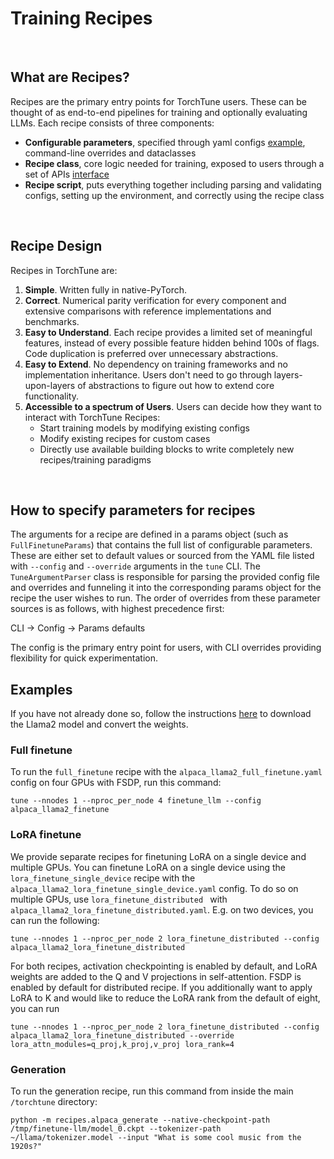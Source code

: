 # Training Recipes

&nbsp;

## What are Recipes?

Recipes are the primary entry points for TorchTune users. These can be thought of as end-to-end pipelines for training and optionally evaluating LLMs. Each recipe consists of three components:

- **Configurable parameters**, specified through yaml configs [example](https://github.com/pytorch-labs/torchtune/blob/main/recipes/configs/alpaca_llama2_full_finetune.yaml), command-line overrides and dataclasses
- **Recipe class**, core logic needed for training, exposed to users through a set of APIs [interface](https://github.com/pytorch-labs/torchtune/blob/main/recipes/interfaces.py)
- **Recipe script**, puts everything together including parsing and validating configs, setting up the environment, and correctly using the recipe class

&nbsp;

## Recipe Design

Recipes in TorchTune are:

1. **Simple**. Written fully in native-PyTorch.
2. **Correct**. Numerical parity verification for every component and extensive comparisons with reference implementations and benchmarks.
3. **Easy to Understand**. Each recipe provides a limited set of meaningful features, instead of every possible feature hidden behind 100s of flags. Code duplication is preferred over unnecessary abstractions.
4. **Easy to Extend**. No dependency on training frameworks and no implementation inheritance. Users don't need to go through layers-upon-layers of abstractions to figure out how to extend core functionality.
5. **Accessible to a spectrum of Users**. Users can decide how they want to interact with TorchTune Recipes:
    - Start training models by modifying existing configs
    - Modify existing recipes for custom cases
    - Directly use available building blocks to write completely new recipes/training paradigms

&nbsp;

## How to specify parameters for recipes

The arguments for a recipe are defined in a params object (such as `FullFinetuneParams`) that contains the full list of configurable parameters. These are either set to default values or sourced from the YAML file listed with `--config` and `--override` arguments in the `tune` CLI. The `TuneArgumentParser` class is responsible for parsing the provided config file and overrides and funneling it into the corresponding params object for the recipe the user wishes to run. The order of overrides from these parameter sources is as follows, with highest precedence first:

CLI &rarr; Config &rarr; Params defaults

The config is the primary entry point for users, with CLI overrides providing flexibility for quick experimentation.

## Examples

If you have not already done so, follow the instructions [here](https://github.com/pytorch-labs/torchtune/blob/main/README.md#downloading-a-model) to download the Llama2 model and convert the weights.

### Full finetune

To run the `full_finetune` recipe with the `alpaca_llama2_full_finetune.yaml` config on four GPUs with FSDP, run this command:

```
tune --nnodes 1 --nproc_per_node 4 finetune_llm --config alpaca_llama2_finetune
```

### LoRA finetune

We provide separate recipes for finetuning LoRA on a single device and multiple GPUs. You can finetune LoRA on a single device using the `lora_finetune_single_device` recipe with the `alpaca_llama2_lora_finetune_single_device.yaml` config. To do so on multiple GPUs, use `lora_finetune_distributed ` with `alpaca_llama2_lora_finetune_distributed.yaml`. E.g. on two devices, you can run the following:

```
tune --nnodes 1 --nproc_per_node 2 lora_finetune_distributed --config alpaca_llama2_lora_finetune_distributed
```

For both recipes, activation checkpointing is enabled by default, and LoRA weights are added to the Q and V projections in self-attention. FSDP is enabled by default for
distributed recipe. If you additionally want to apply LoRA to K and would like to reduce the LoRA rank from the default of eight, you can run

```
tune --nnodes 1 --nproc_per_node 2 lora_finetune_distributed --config alpaca_llama2_lora_finetune_distributed --override lora_attn_modules=q_proj,k_proj,v_proj lora_rank=4
```

### Generation

To run the generation recipe, run this command from inside the main `/torchtune` directory:
```
python -m recipes.alpaca_generate --native-checkpoint-path /tmp/finetune-llm/model_0.ckpt --tokenizer-path ~/llama/tokenizer.model --input "What is some cool music from the 1920s?"
```
